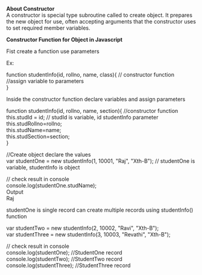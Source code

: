 <b>About Constructor</b> </br>
A constructor is special type subroutine called to create object. It prepares the new object for use, often accepting arguments that the constructor uses to set required member variables.</br>

<b>Constructor Function for Object in Javascript</b> </br>

Fist create a function use parameters </br>


Ex: </br>

function studentInfo(id, rollno, name, class){     // constructor function</br>
     //assign variable to parameters</br>
}</br>

Inside the constructor function declare variables and assign parameters</br>

function studentInfo(id, rollno, name, section){ //constructor function</br>
    this.studId = id;      // studId is variable, id studentInfo parameter</br>
    this.studRollno=rollno;</br>
    this.studName=name;</br>
    this.studSection=section;</br>
}</br>


//Create object declare the values</br>
var studentOne = new studentInfo(1, 10001, "Raj", "Xth-B");  // studentOne is variable, studentInfo is object</br>


// check result in console</br>
console.log(studentOne.studName);</br>
Output</br>
Raj</br>


studentOne is single record can create multiple records using studentInfo() function </br>

var studentTwo = new studentInfo(2, 10002, "Ravi", "Xth-B");  </br>
var studentThree = new studentInfo(3, 10003, "Revathi", "Xth-B");  </br>

// check result in console </br>
console.log(studentOne); //StudentOne record </br>
console.log(studentTwo); //StudentTwo record </br>
console.log(studentThree); //StudentThree record </br>

